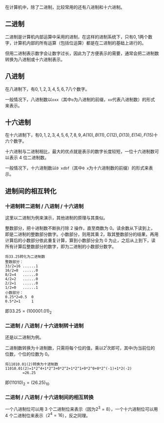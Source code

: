 在计算机中，除了二进制，比较常用的还有八进制和十六进制。

## 二进制

二进制是计算机内部运算中采用的进制，在这样的进制系统下，只有$0,1$两个数字，计算机内部的所有运算（包括位运算）都是在二进制的基础上进行的。

但用二进制表示数字会让数字过长，因此为了方便表示的需要，通常会把二进制数转换为八进制或十六进制表示。

## 八进制

在八进制下，有$0,1,2,3,4,5,6,7$八个数字。

一般情况下，八进制数以`oxx`（其中`o`为八进制的前缀，`xx`代表八进制数）的形式来表示。

## 十六进制

在十六进制下，有$0,1,2,3,4,5,6,7,8,9,A(10),B(11),C(12),D(13),E(14),F(15)$十六个数字。

十六进制与二进制相比，最大的优点就是表示的数字长度较短，一位十六进制数可以表示 4 位二进制数。

一般情况下，十六进制数以`0 xdbf`（其中`0 x`为十六进制数的前缀）的形式来表示。

## 进制间的相互转化

### 十进制转二进制 / 八进制 / 十六进制

这里以二进制为例来演示，其他进制的原理与其类似。

整数部分，把十进制数不断执行除 2 操作，直至商数为 0。读余数从下读到上，即是二进制的整数部分数字。小数部分，则用其乘 2，取其整数部分的结果，再用计算后的小数部分依此重复计算，算到小数部分全为 0 为止，之后从上到下，读所有计算后整数部分的数字，即为二进制的小数部分数字。

```text
将33.25转化为二进制数
整数部分：
33/2=16	......1
16/2=8	......0
8/2=4	......0
4/2=2	......0
2/2=1	......0
1/2=0	......1
小数部分：
0.25*2=0.5	0
0.5*2=1		1
```

即$33.25 = (100001.01)_2$

### 二进制 / 八进制 / 十六进制转十进制

还是以二进制为例。

二进制数转换为十进制数，只需将每个位的值，乘以$2^i$次即可，其中$i$为当前位的位数，个位的位数为 0。

```text
将11010.01(2)转换为十进制数
11010.01(2)=1*2^4+1*2^3+0*2^2+1*2^1+0*2^0+0*2^(-1)+1*2(-2)
        =26.25
```

即$(11010)_2 = (26.25)_{10}$

### 二进制 / 八进制 / 十六进制间的相互转换

一个八进制位可以用 3 个二进制位来表示（因为$2^3 =8$），一个十六进制位可以用 4 个二进制位来表示（$2^4 = 16$），反之同理。

